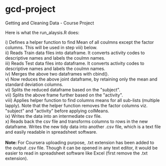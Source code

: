 gcd-project
===========

Getting and Cleaning Data - Course Project

Here is what the run_alaysis.R does:

i) Defines a helper function to find Mean of all coulmns except the factor columns. This will be used in step viii) below. <br>
ii) Reads Train data files into dataframe. It converts activity codes to descriptive names and labels the coulmn names. <br>
iii) Reads Test data files into dataframe. It converts activity codes to descriptive names  and labels the coulmn names. <br>
iv) Merges the above two dataframes with cbind(). <br>
v) Now reduces the above joint dataframe, by retaining only the mean and standard deviation columns. <br>
vi) Splits the reduced dataframe based on the "subject". <br>
vii) Splits the above frame further based on the "activity". <br>
viii) Applies helper function to find columns means for all sub-lists (multiple lapply). Note that the helper function removes the factor columns viz. "subject" and "activity" before applying colMeans. <br>
ix) Writes the data into an intermediate csv file. <br> 
x) Reads back the csv file and transforms columns to rows in the new dataframe. Writes the new tidy data into another .csv file, which is a text file and easily readable in spreadsheet software. <br><br>
<b> Note: </b> For Coursera uploading purpose, .txt extension has been added to the output .csv file. Though it can be opened in any text editor, it would be easier to read in spreadsheet software like Excel (first remove the .txt extension). <br>
